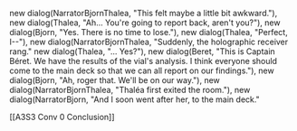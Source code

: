 new dialog(NarratorBjornThalea, "This felt maybe a little bit awkward."),
new dialog(Thalea, "Ah... You're going to report back, aren't you?"),
new dialog(Bjorn, "Yes. There is no time to lose."),
new dialog(Thalea, "Perfect, I--"),
new dialog(NarratorBjornThalea, "Suddenly, the holographic receiver rang."
new dialog(Thalea, "... Yes?"),
new dialog(Beret, "This is Captain Béret. We have the results of the vial's analysis. I think everyone should come to the main deck so that we can all report on our findings."),
new dialog(Bjorn, "Ah, roger that. We'll be on our way."),
new dialog(NarratorBjornThalea, "Thaléa first exited the room."),
new dialog(NarratorBjorn, "And I soon went after her, to the main deck."

[[A3S3 Conv 0 Conclusion]]